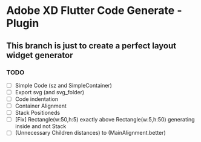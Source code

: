 # Adobe XD Flutter Code Generate - Plugin

## This branch is just to create a perfect layout widget generator

### TODO

* [ ] Simple Code (sz and SimpleContainer)
* [ ] Export svg (and svg_folder)
* [ ] Code indentation
* [ ] Container Alignment
* [ ] Stack Positioneds
* [ ] [Fix] Rectangle(w:50,h:5) exactly above Rectangle(w:5,h:50) generating inside and not Stack
* [ ] (Unnecessary Children distances) to (MainAlignment.better)